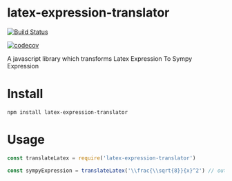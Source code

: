 latex-expression-translator
===========================
[![Build Status](https://travis-ci.org/MichaelDuo/latex-expression-translator.svg?branch=master)](https://travis-ci.org/MichaelDuo/latex-expression-translator)

[![codecov](https://codecov.io/gh/michaelduo/latex-expression-translator/branch/master/graph/badge.svg)](https://codecov.io/gh/MichaelDuo/latex-expression-translator)

A javascript library which transforms Latex Expression To Sympy Expression

Install
=========
```
npm install latex-expression-translator
```

Usage
=====
```javascript
const translateLatex = require('latex-expression-translator')

const sympyExpression = translateLatex('\\frac{\\sqrt{8}}{x}^2') // output: (((sqrt(8))/(x))**2)
```